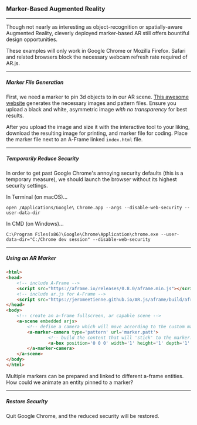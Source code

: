 ### Marker-Based Augmented Reality

-----

Though not nearly as interesting as object-recognition or spatially-aware Augmented Reality, cleverly deployed marker-based AR still offers bountiful design opportunities.

These examples will only work in Google Chrome or Mozilla Firefox. Safari and related browsers block the necessary webcam refresh rate required of AR.js.

-----

##### Marker File Generation

First, we need a marker to pin 3d objects to in our AR scene. [This awesome website](https://jeromeetienne.github.io/AR.js/three.js/examples/marker-training/examples/generator.html) generates the necessary images and pattern files. Ensure you upload a black and white, asymmetric image *with no transparency* for best results.

After you upload the image and size it with the interactive tool to your liking, download the resulting image for printing, and marker file for coding. Place the marker file next to an A-Frame linked `index.html` file.

-----

##### Temporarily Reduce Security


In order to get past Google Chrome's annoying security defaults (this is a temporary measure), we should launch the browser without its highest security settings.

In Terminal (on macOS)...

```
open /Applications/Google\ Chrome.app --args --disable-web-security --user-data-dir
```

In CMD (on Windows)...

```
C:\Program Files(x86)\Google\Chrome\Application\chrome.exe --user-data-dir="C:/Chrome dev session" --disable-web-security
```

-----

##### Using an AR Marker


```html
<html>
<head>
	<!-- include A-Frame -->
	<script src="https://aframe.io/releases/0.8.0/aframe.min.js"></script>
	<!-- include ar.js for A-Frame -->
	<script src="https://jeromeetienne.github.io/AR.js/aframe/build/aframe-ar.js"></script>
</head>
<body>
	<!-- create an a-frame fullscreen, ar capable scene -->
	<a-scene embedded arjs>
		<!-- define a camera which will move according to the custom marker position -->
		<a-marker-camera type='pattern' url='marker.patt'>
				<!-- build the content that will 'stick' to the marker. All parameters are 'marker' units--> 
				<a-box position='0 0 0' width='1' height='1' depth='1' position='0 4 0' color='#0f0' opacity='.5'></a-box>
		</a-marker-camera>
	</a-scene>
</body>
</html>
```

Multiple markers can be prepared and linked to different a-frame entities. How could we animate an entity pinned to a marker?

-----

##### Restore Security

Quit Google Chrome, and the reduced security will be restored.

